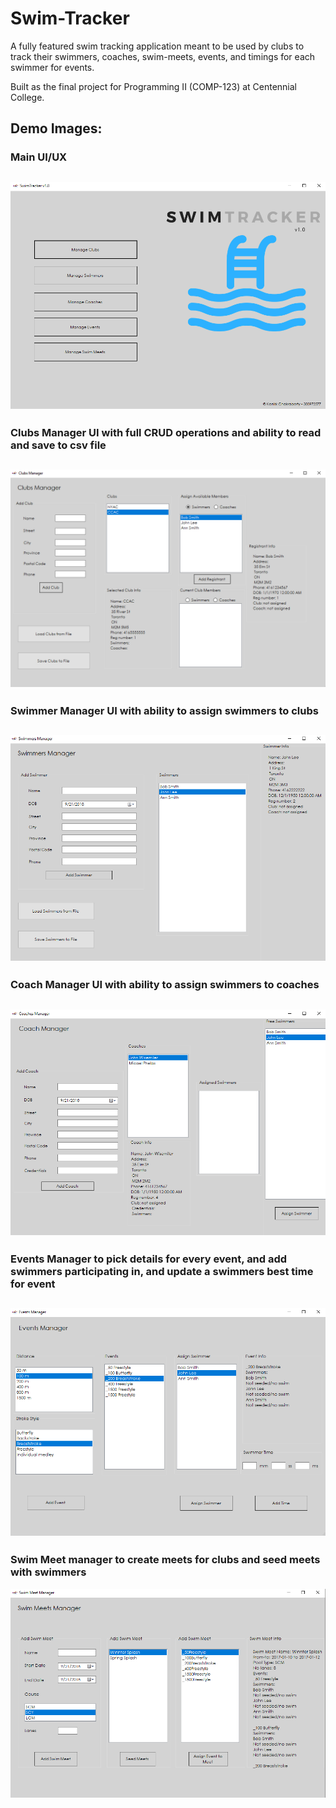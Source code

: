 # Swim-Tracker

A fully featured swim tracking application meant to be used by clubs to track their swimmers, coaches, swim-meets, events, and timings for each swimmer for events. 

Built as the final project for Programming II (COMP-123) at Centennial College.

## Demo Images:

### Main UI/UX
![Main UI/UX](https://github.com/chakrakan/swim-tracker/blob/master/demo/1.PNG)
---
### Clubs Manager UI with full CRUD operations and ability to read and save to csv file
![ClubsManager](https://github.com/chakrakan/swim-tracker/blob/master/demo/2.PNG)
---
### Swimmer Manager UI with ability to assign swimmers to clubs
![SwimmerManager](https://github.com/chakrakan/swim-tracker/blob/master/demo/3.PNG)
---
### Coach Manager UI with ability to assign swimmers to coaches
![CoachManager](https://github.com/chakrakan/swim-tracker/blob/master/demo/4.PNG)
---
### Events Manager to pick details for every event, and add swimmers participating in, and update a swimmers best time for event
![EventsManager](https://github.com/chakrakan/swim-tracker/blob/master/demo/5.PNG)
---
### Swim Meet manager to create meets for clubs and seed meets with swimmers

![SwimMeets](https://github.com/chakrakan/swim-tracker/blob/master/demo/6.PNG)
